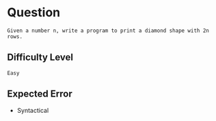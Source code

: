 # Question 
    Given a number n, write a program to print a diamond shape with 2n rows.

## Difficulty Level 
    Easy 

## Expected Error
- Syntactical 